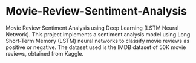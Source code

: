# Movie-Review-Sentiment-Analysis
Movie Review Sentiment Analysis using Deep Learning (LSTM Neural Network). This project implements a sentiment analysis model using Long Short-Term Memory (LSTM) neural networks to classify movie reviews as positive or negative. The dataset used is the IMDB dataset of 50K movie reviews, obtained from Kaggle.
